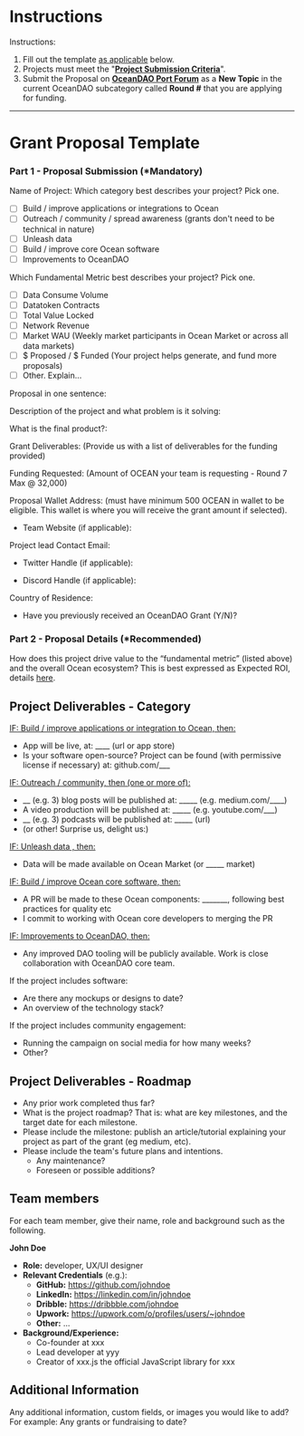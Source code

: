 
# Instructions

Instructions:
1. Fill out the template <u>as applicable</u> below.
2. Projects must meet the "**[Project Submission Criteria](https://github.com/oceanprotocol/oceandao/wiki/project-criteria)**".
3. Submit the Proposal on **[OceanDAO Port Forum](https://port.oceanprotocol.com/c/oceandao/56)** as a **New Topic** in the current OceanDAO subcategory called **Round #** that you are applying for funding.

----

# Grant Proposal Template

### Part 1 - Proposal Submission (*Mandatory)

Name of Project: 
Which category best describes your project? Pick one.
  - [ ] Build / improve applications or integrations to Ocean
  - [ ] Outreach / community / spread awareness (grants don't need to be technical in nature)
  - [ ] Unleash data
  - [ ] Build / improve core Ocean software
  - [ ] Improvements to OceanDAO

Which Fundamental Metric best describes your project? Pick one.
  - [ ] Data Consume Volume
  - [ ] Datatoken Contracts
  - [ ] Total Value Locked
  - [ ] Network Revenue
  - [ ] Market WAU (Weekly market participants in Ocean Market or across all data markets)
  - [ ] $ Proposed / $ Funded (Your project helps generate, and fund more proposals)
  - [ ] Other. Explain…

Proposal in one sentence:

Description of the project and what problem is it solving:

What is the final product?:

Grant Deliverables: (Provide us with a list of deliverables for the funding provided) 

Funding Requested: (Amount of OCEAN your team is requesting - Round 7 Max @ 32,000)

Proposal Wallet Address: (must have minimum 500 OCEAN in wallet to be eligible. This wallet is where you will receive the grant amount if selected).

- Team Website (if applicable): 

Project lead Contact Email:

- Twitter Handle (if applicable):

- Discord Handle (if applicable):

Country of Residence:

- Have you previously received an OceanDAO Grant (Y/N)?




### Part 2 - Proposal Details (*Recommended)


How does this project drive value to the “fundamental metric” (listed above) and the overall Ocean ecosystem? This is best expressed as Expected ROI, details [here](On-ROI). 

## Project Deliverables - Category

<u>IF: Build / improve applications or integration to Ocean, then:</u>
- App will be live, at: ____ (url or app store)
- Is your software open-source? Project can be found (with permissive license if necessary) at: github.com/___

<u>IF: Outreach / community, then (one or more of):</u>
- __ (e.g. 3) blog posts will be published at: _____ (e.g. medium.com/____)
- A video production will be published at: _____ (e.g. youtube.com/___)
- __ (e.g. 3) podcasts will be published at: _____ (url)
- (or other! Surprise us, delight us:)

<u>IF: Unleash data , then:</u>
- Data will be made available on Ocean Market (or _____ market)

<u>IF: Build / improve Ocean core software, then:</u>
- A PR will be made to these Ocean components: _______, following best practices for quality etc
- I commit to working with Ocean core developers to merging the PR

<u>IF: Improvements to OceanDAO, then:</u>
- Any improved DAO tooling will be publicly available. Work is close collaboration with OceanDAO core team.

If the project includes software:
- Are there any mockups or designs to date? 
- An overview of the technology stack?

If the project includes community engagement: 
- Running the campaign on social media for how many weeks?
- Other?

## Project Deliverables - Roadmap

- Any prior work completed thus far?
- What is the project roadmap? That is: what are key milestones, and the target date for each milestone.
- Please include the milestone: publish an article/tutorial explaining your project as part of the grant (eg medium, etc).
- Please include the team's future plans and intentions.
  - Any maintenance?
  - Foreseen or possible additions?

## Team members
For each team member, give their name, role and background such as the following.

**John Doe**
- **Role:** developer, UX/UI designer
- **Relevant Credentials** (e.g.):
  - **GitHub:** https://github.com/johndoe
  - **LinkedIn:** https://linkedin.com/in/johndoe
  - **Dribble:** https://dribbble.com/johndoe
  - **Upwork:** https://upwork.com/o/profiles/users/~johndoe
  - **Other:** ...
- **Background/Experience:** 
  - Co-founder at xxx
  - Lead developer at yyy 
  - Creator of xxx.js the official JavaScript library for xxx

## Additional Information
Any additional information, custom fields, or images you would like to add? For example: Any grants or fundraising to date?

